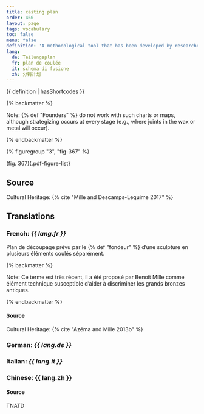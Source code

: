 ```yaml
---
title: casting plan
order: 460
layout: page
tags: vocabulary
toc: false
menu: false
definition: 'A methodological tool that has been developed by researchers to reverse engineer the casting sequence of a {% def "bronze" %} sculpture and visually represent the separately {% def "cast (v.)" "cast" %} parts. It is based on the evidence presented in the object and attempts to map the decisions made by a foundry regarding the number and position of separately cast pieces.'
lang:
  de: Teilungsplan
  fr: plan de coulée
  it: schema di fusione
  zh: 分铸计划
---
```


{{ definition | hasShortcodes }}

{% backmatter %}

Note: {% def "Founders" %} do not work with such charts or maps, although strategizing occurs at every stage (e.g., where joints in the wax or metal will occur).

{% endbackmatter %}

{% figuregroup "3", "fig-367" %}

(fig. 367){.pdf-figure-list}

## Source

Cultural Heritage: {% cite "Mille and Descamps-Lequime 2017" %}

## Translations

<div class="accordion">

### **French**: *{{ lang.fr }}*

Plan de découpage prévu par le {% def "fondeur" %} d’une sculpture en plusieurs éléments coulés séparément.

{% backmatter %}

Note: Ce terme est très récent, il a été proposé par Benoît Mille comme élément technique susceptible d’aider à discriminer les grands bronzes antiques.

{% endbackmatter %}

#### Source

Cultural Heritage: {% cite "Azéma and Mille 2013b" %}

### **German**: *{{ lang.de }}*

### **Italian**: *{{ lang.it }}*

### **Chinese**: {{ lang.zh }}

#### Source

TNATD

</div>
